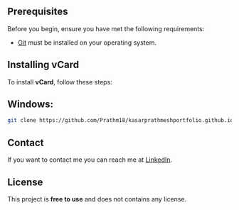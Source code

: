 
## Prerequisites

Before you begin, ensure you have met the following requirements:

* [Git](https://git-scm.com/downloads "Download Git") must be installed on your operating system.

## Installing vCard

To install **vCard**, follow these steps:

## Windows:

```bash
git clone https://github.com/Prathm18/kasarprathmeshportfolio.github.io
```

## Contact

If you want to contact me you can reach me at [LinkedIn](https://www.linkedin.com/in/prathmesh-kasar-747153206/).

## License

This project is **free to use** and does not contains any license.
